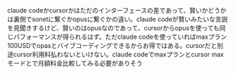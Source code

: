claude codeかcursorかはただのインターフェースの差であって、賢いかどうかは裏側でsonetに繋ぐかopusに繋ぐかの違い。claude codeが賢いみたいな言説を見聞きするけど、賢いのはopusなのであって、cursorからopusを使っても同じパフォーマンスが得られるはず。ただclaude codeを使っていればmaxプラン100USDでopasとバイブコーディングできるからお得ではある。cursorだと別途cursor利用料払わないといけない。claude codeでmaxプランとcursor maxモードとで月額料金比較してみる必要がありそう